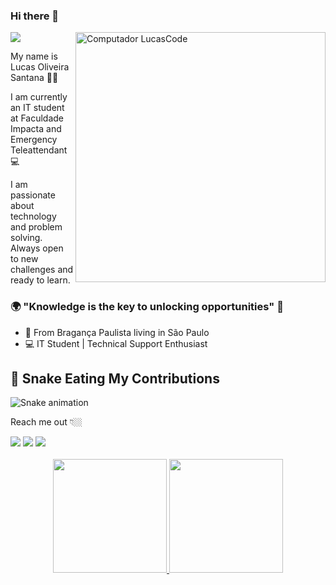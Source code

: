 ### Hi there 👋
![](https://komarev.com/ghpvc/?username=Lucas-Oliveira-Santana)
<img src="https://raw.githubusercontent.com/MicaelliMedeiros/micaellimedeiros/master/image/computer-illustration.png" min-width="400px" max-width="400px" width="400px" align="right" alt="Computador LucasCode">

My name is Lucas Oliveira Santana 👨‍💻

I am currently an IT student at Faculdade Impacta and Emergency Teleattendant 💻

I am passionate about technology and problem solving. Always open to new challenges and ready to learn.

### 🌍 "Knowledge is the key to unlocking opportunities" 🧠

- 📍 From Bragança Paulista living in São Paulo
- 💻 IT Student | Technical Support Enthusiast

## 🐍 Snake Eating My Contributions
![Snake animation](https://github.com/Lucas-Oliveira-Santana/Lucas-Oliveira-Santana/blob/output/github-contribution-grid-snake.svg)

Reach me out 👇🏼

<div> 
  <a href = "mailto:lucas.oliveiramartins2602@gmail.com"><img src="https://img.shields.io/badge/-Gmail-%23333?style=for-the-badge&logo=gmail&logoColor=white" target="_blank"></a>
  <a href="https://www.linkedin.com/in/lucas-oliveira-santana02/" target="_blank"><img src="https://img.shields.io/badge/-LinkedIn-%230077B5?style=for-the-badge&logo=linkedin&logoColor=white" target="_blank"></a> 
  <a href="https://api.whatsapp.com/send?phone=5511977710487&text=Olá%20Lucas!" target="_blank"><img src="https://img.shields.io/badge/WhatsApp-25D366?style=for-the-badge&logo=whatsapp&logoColor=white" target="_blank"></a>
</div>

<br>
<div align="center">
  <a href="https://github.com/Lucas-Oliveira-Santana">
    <img height="182em" src="https://github-readme-stats.vercel.app/api?username=Lucas-Oliveira-Santana&count_private=true&include_all_commits=true&rank_icon=github&include_all_commits=true&show_icons=true&theme=dracula&hide_border=false&show_owner=true"/>
    <img height="182em" src="https://github-readme-stats.vercel.app/api/top-langs/?username=Lucas-Oliveira-Santana&theme=dracula&hide_border=false&&layout=compact"/>
  </a>
</div>
